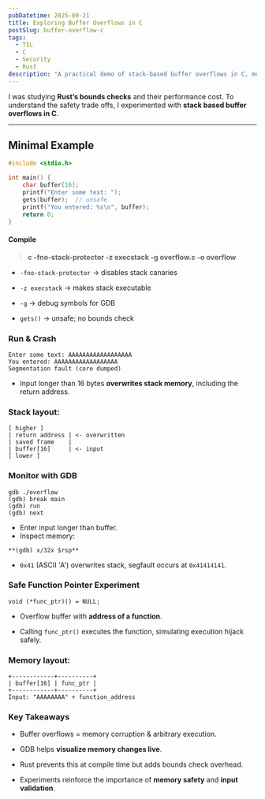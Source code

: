 ```yaml
---
pubDatetime: 2025-09-21
title: Exploring Buffer Overflows in C
postSlug: buffer-overflow-c
tags:
  - TIL
  - C
  - Security
  - Rust
description: "A practical demo of stack-based buffer overflows in C, memory corruption, and GDB monitoring, inspired by Rust bounds check study."
---
```


I was studying **Rust’s bounds checks** and their performance cost. To understand the safety trade offs, I experimented with **stack based buffer overflows in C**.

---

## Minimal Example

```c
#include <stdio.h>

int main() {
    char buffer[16];
    printf("Enter some text: ");
    gets(buffer);  // unsafe
    printf("You entered: %s\n", buffer);
    return 0;
}
```

#### Compile 

>**c -fno-stack-protector -z execstack -g overflow.c -o overflow**


- `-fno-stack-protector` → disables stack canaries
    
- `-z execstack` → makes stack executable
    
- `-g` → debug symbols for GDB
    
- `gets()` → unsafe; no bounds check

### Run & Crash
```
Enter some text: AAAAAAAAAAAAAAAAAA
You entered: AAAAAAAAAAAAAAAAAA
Segmentation fault (core dumped)

```

- Input longer than 16 bytes **overwrites stack memory**, including the return address.
    
### **Stack layout:**
```
[ higher ]
| return address | <- overwritten
| saved frame    |
| buffer[16]     | <- input
[ lower ]

```

### Monitor with GDB
```
gdb ./overflow
(gdb) break main
(gdb) run
(gdb) next

```
- Enter input longer than buffer.
- Inspect memory:
```
**(gdb) x/32x $rsp**

```
- `0x41` (ASCII 'A') overwrites stack, segfault occurs at `0x41414141`.

### Safe Function Pointer Experiment
```
void (*func_ptr)() = NULL;

```
- Overflow buffer with **address of a function**.
    
- Calling `func_ptr()` executes the function, simulating execution hijack safely.

### Memory layout:
```
+------------+----------+
| buffer[16] | func_ptr |
+------------+----------+
Input: "AAAAAAAA" + function_address

```

### Key Takeaways
- Buffer overflows = memory corruption & arbitrary execution.
    
- GDB helps **visualize memory changes live**.
    
- Rust prevents this at compile time but adds bounds check overhead.
    
- Experiments reinforce the importance of **memory safety** and **input validation**.
